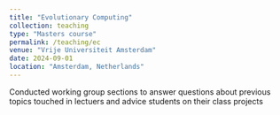 ```yaml
---
title: "Evolutionary Computing"
collection: teaching
type: "Masters course"
permalink: /teaching/ec
venue: "Vrije Universiteit Amsterdam"
date: 2024-09-01
location: "Amsterdam, Netherlands"
---
```


Conducted working group sections to answer questions about previous topics touched in lectuers and advice students on their class projects